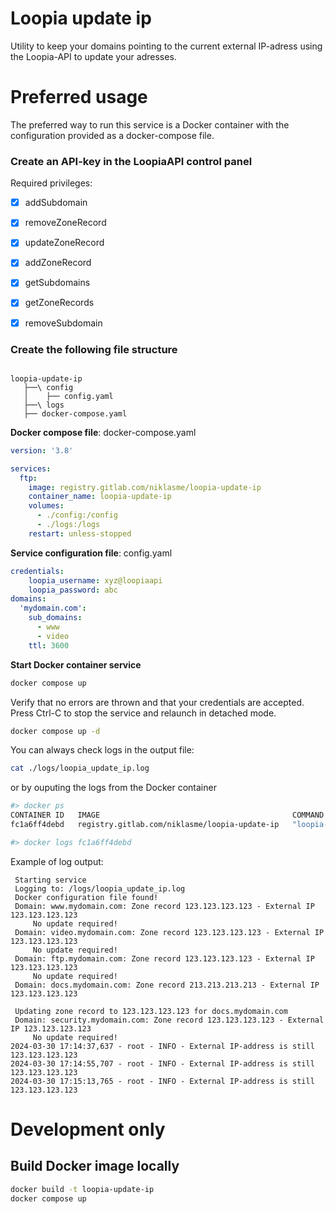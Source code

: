 # Loopia update ip  
Utility to keep your domains pointing to the current external IP-adress using the Loopia-API to update your adresses.

# Preferred usage
The preferred way to run this service is a Docker container with the configuration provided as a docker-compose file.

### Create an API-key in the LoopiaAPI control panel

Required privileges:
- [x] addSubdomain
- [x] removeZoneRecord
- [x] updateZoneRecord
- [x] addZoneRecord
- [x] getSubdomains
- [x] getZoneRecords
- [x] removeSubdomain


### Create the following file structure
```

loopia-update-ip
   ├──\ config
   │    ├── config.yaml
   ├──\ logs
   ├── docker-compose.yaml
```
__Docker compose file__: docker-compose.yaml
```yaml
version: '3.8'

services:
  ftp:
    image: registry.gitlab.com/niklasme/loopia-update-ip
    container_name: loopia-update-ip
    volumes:
      - ./config:/config
      - ./logs:/logs
    restart: unless-stopped
```

__Service configuration file__: config.yaml
```yaml
credentials:
    loopia_username: xyz@loopiaapi
    loopia_password: abc
domains:
  'mydomain.com':
    sub_domains:
      - www
      - video
    ttl: 3600
```
__Start Docker container service__
``` bash
docker compose up
```
Verify that no errors are thrown and that your credentials are accepted. Press Ctrl-C to stop the service and relaunch in detached mode.
``` bash
docker compose up -d
```
You can always check logs in the output file:
``` bash
cat ./logs/loopia_update_ip.log
```
or by ouputing the logs from the Docker container
``` bash
#> docker ps
CONTAINER ID   IMAGE                                           COMMAND                  CREATED          STATUS                 PORTS                                                                                      NAMES  
fc1a6ff4debd   registry.gitlab.com/niklasme/loopia-update-ip   "loopia-update-ip-se…"   10 minutes ago   Up 9 minutes                                                                                                      loopia-update-ip

#> docker logs fc1a6ff4debd
```
Example of log output:
```
 Starting service
 Logging to: /logs/loopia_update_ip.log
 Docker configuration file found!
 Domain: www.mydomain.com: Zone record 123.123.123.123 - External IP 123.123.123.123
	 No update required!
 Domain: video.mydomain.com: Zone record 123.123.123.123 - External IP 123.123.123.123
	 No update required!
 Domain: ftp.mydomain.com: Zone record 123.123.123.123 - External IP 123.123.123.123
	 No update required!
 Domain: docs.mydomain.com: Zone record 213.213.213.213 - External IP 123.123.123.123

 Updating zone record to 123.123.123.123 for docs.mydomain.com
 Domain: security.mydomain.com: Zone record 123.123.123.123 - External IP 123.123.123.123
	 No update required!
2024-03-30 17:14:37,637 - root - INFO - External IP-address is still 123.123.123.123
2024-03-30 17:14:55,707 - root - INFO - External IP-address is still 123.123.123.123
2024-03-30 17:15:13,765 - root - INFO - External IP-address is still 123.123.123.123

```


# Development only
## Build Docker image locally
``` bash
docker build -t loopia-update-ip
docker compose up
```
